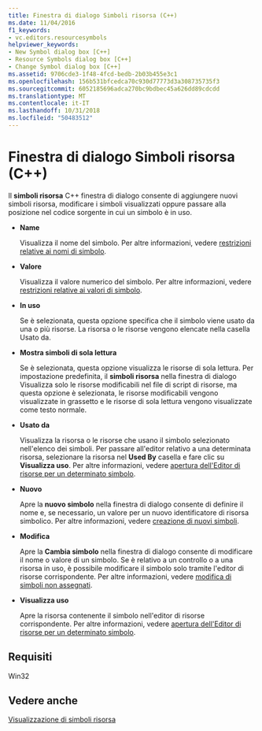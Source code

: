 ```yaml
---
title: Finestra di dialogo Simboli risorsa (C++)
ms.date: 11/04/2016
f1_keywords:
- vc.editors.resourcesymbols
helpviewer_keywords:
- New Symbol dialog box [C++]
- Resource Symbols dialog box [C++]
- Change Symbol dialog box [C++]
ms.assetid: 9706cde3-1f48-4fcd-bedb-2b03b455e3c1
ms.openlocfilehash: 156b531bfcedca70c930d77773d3a308735735f3
ms.sourcegitcommit: 6052185696adca270bc9bdbec45a626dd89cdcdd
ms.translationtype: MT
ms.contentlocale: it-IT
ms.lasthandoff: 10/31/2018
ms.locfileid: "50483512"
---
```

# <a name="resource-symbols-dialog-box-c"></a>Finestra di dialogo Simboli risorsa (C++)

Il **simboli risorsa** C++ finestra di dialogo consente di aggiungere nuovi simboli risorsa, modificare i simboli visualizzati oppure passare alla posizione nel codice sorgente in cui un simbolo è in uso.

- **Name**

   Visualizza il nome del simbolo. Per altre informazioni, vedere [restrizioni relative ai nomi di simbolo](../windows/symbol-name-restrictions.md).

- **Valore**

   Visualizza il valore numerico del simbolo. Per altre informazioni, vedere [restrizioni relative ai valori di simbolo](../windows/symbol-value-restrictions.md).

- **In uso**

   Se è selezionata, questa opzione specifica che il simbolo viene usato da una o più risorse. La risorsa o le risorse vengono elencate nella casella Usato da.

- **Mostra simboli di sola lettura**

   Se è selezionata, questa opzione visualizza le risorse di sola lettura. Per impostazione predefinita, il **simboli risorsa** nella finestra di dialogo Visualizza solo le risorse modificabili nel file di script di risorse, ma questa opzione è selezionata, le risorse modificabili vengono visualizzate in grassetto e le risorse di sola lettura vengono visualizzate come testo normale.

- **Usato da**

   Visualizza la risorsa o le risorse che usano il simbolo selezionato nell'elenco dei simboli. Per passare all'editor relativo a una determinata risorsa, selezionare la risorsa nel **Used By** casella e fare clic su **Visualizza uso**. Per altre informazioni, vedere [apertura dell'Editor di risorse per un determinato simbolo](../windows/opening-the-resource-editor-for-a-given-symbol.md).

- **Nuovo**

   Apre la **nuovo simbolo** nella finestra di dialogo consente di definire il nome e, se necessario, un valore per un nuovo identificatore di risorsa simbolico. Per altre informazioni, vedere [creazione di nuovi simboli](../windows/creating-new-symbols.md).

- **Modifica**

   Apre la **Cambia simbolo** nella finestra di dialogo consente di modificare il nome o valore di un simbolo. Se è relativo a un controllo o a una risorsa in uso, è possibile modificare il simbolo solo tramite l'editor di risorse corrispondente. Per altre informazioni, vedere [modifica di simboli non assegnati](../windows/changing-unassigned-symbols.md).

- **Visualizza uso**

   Apre la risorsa contenente il simbolo nell'editor di risorse corrispondente. Per altre informazioni, vedere [apertura dell'Editor di risorse per un determinato simbolo](../windows/opening-the-resource-editor-for-a-given-symbol.md).

## <a name="requirements"></a>Requisiti

Win32

## <a name="see-also"></a>Vedere anche

[Visualizzazione di simboli risorsa](../windows/viewing-resource-symbols.md)